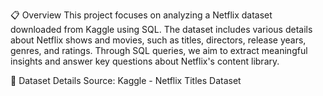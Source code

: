 📋 Overview
This project focuses on analyzing a Netflix dataset downloaded from Kaggle using SQL. The dataset includes various details about Netflix shows and movies, such as titles, directors, release years, genres, and ratings. Through SQL queries, we aim to extract meaningful insights and answer key questions about Netflix's content library.

📂 Dataset Details
Source: Kaggle - Netflix Titles Dataset
